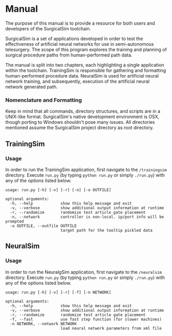 # Manual
The purpose of this manual is to provide a resource for both users and developers of the SurgicalSim toolchain.

SurgicalSim is a set of applications developed in order to test the effectiveness of artificial neural networks for use in semi-autonomous telesurgery. The scope of this program explores the training and planning of surgical procedure paths from human-performed path data.

The manual is split into two chapters, each highlighting a single application within the toolchain. TrainingSim is responsible for gathering and formatting human-performed procedure data. NeuralSim is used for artificial neural network training, and subsequently, execution of the artificial neural network generated path.

### Nomenclature and Formatting
Keep in mind that all commands, directory structures, and scripts are in a UNIX-like format. SurgicalSim's native development environment is OSX, though porting to Windows shouldn't pose many issues. All directories mentioned assume the SurgicalSim project directory as root directory.

## TrainingSim
### Usage
In order to run the TrainingSim application, first navigate to the `/trainingsim` directory. Execute `run.py` (by typing `python run.py` or simply `./run.py`) with any of the options listed below.

```
usage: run.py [-h] [-v] [-r] [-n] [-o OUTFILE]

optional arguments:
  -h, --help            show this help message and exit
  -v, --verbose         show additional output information at runtime
  -r, --randomize       randomize test article gate placement
  -n, --network         controller is non-local. ip/port info will be prompted
  -o OUTFILE, --outfile OUTFILE
                        target path for the tooltip pickled data
```

## NeuralSim
### Usage
In order to run the NeuralgSim application, first navigate to the `/neuralsim` directory. Execute `run.py` (by typing `python run.py` or simply `./run.py`) with any of the options listed below.

```
usage: run.py [-h] [-v] [-r] [-f] [-n NETWORK]

optional arguments:
  -h, --help            show this help message and exit
  -v, --verbose         show additional output information at runtime
  -r, --randomize       randomize test article gate placement
  -f, --fast            use fast step function (for slower machines)
  -n NETWORK, --network NETWORK
                        load neural network parameters from xml file
```

